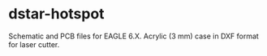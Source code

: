 # dstar-hotspot
Schematic and PCB files for EAGLE 6.X.
Acrylic (3 mm) case in DXF format for laser cutter.
